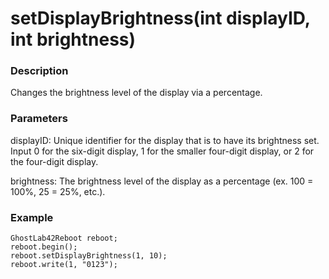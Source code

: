 # setDisplayBrightness(int displayID, int brightness)
### Description
Changes the brightness level of the display via a percentage.

### Parameters
displayID: Unique identifier for the display that is to have its brightness set. Input 0 for the six-digit display, 1 for the smaller four-digit display, or 2 for the four-digit display.

brightness: The brightness level of the display as a percentage (ex. 100 = 100%, 25 = 25%, etc.).

### Example
```
GhostLab42Reboot reboot;
reboot.begin();
reboot.setDisplayBrightness(1, 10);
reboot.write(1, "0123");
```
